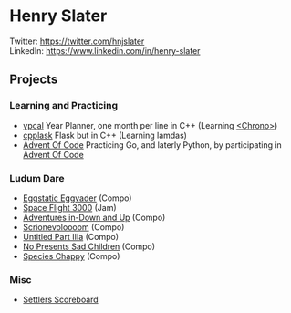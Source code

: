 # Henry Slater

Twitter: https://twitter.com/hnjslater                                                              
LinkedIn: https://www.linkedin.com/in/henry-slater

## Projects

### Learning and Practicing

* [ypcal](https://github.com/hnjslater/ypcal) Year Planner, one month per line in C++ (Learning [\<Chrono\>](https://en.cppreference.com/w/cpp/header/chrono))
* [cpplask](https://github.com/hnjslater/cpplask) Flask but in C++ (Learning lamdas)
* [Advent Of Code](https://github.com/hnjslater/AdventOfCode) Practicing Go, and laterly Python, by participating in [Advent Of Code](https://adventofcode.com/)

### Ludum Dare

* [Eggstatic Eggvader](https://github.com/hnjslater/eggstatic-eggvader) (Compo)
* [Space Flight 3000](https://github.com/tompudding/spacefight3000) (Jam)
* [Adventures in-Down and Up](https://github.com/hnjslater/adventures-in-down-and-up) (Compo)
* [Scrionevoloooom](https://github.com/hnjslater/scrionevoloooom) (Compo)
* [Untitled Part IIIa](https://github.com/hnjslater/Untitled-Part-IIIa) (Compo)
* [No Presents Sad Children](https://github.com/hnjslater/NoPresentsSadChildren) (Compo)
* [Species Chappy](https://github.com/hnjslater/species-chappy) (Compo)

### Misc

* [Settlers Scoreboard](https://github.com/hnjslater/SettlementGameScoreBoard)
